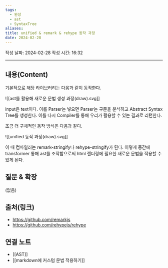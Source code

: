 ```yaml
---
tags:
  - 완성
  - ast
  - SyntaxTree
aliases: 
title: unified & remark & rehype 동작 과정
date: 2024-02-28
---
```

작성 날짜: 2024-02-28
작성 시간: 16:32


----
## 내용(Content)
기본적으로 해당 라이브러리는 다음과 같이 동작한다.

![[ast를 활용해 새로운 문법 생성 과정(draw).svg]]

input은 text이다. 이를 Parser는 넣으면 Parser는 구문을 분석하고 Abstract Syntax Tree를 생성한다. 이를 다시 Compiler를 통해 우리가 활용할 수 있는 결과로 리턴한다.

조금 더 구체적인 동작 방식은 다음과 같다.

![[unified 동작 과정(draw).svg]]

이 때 컴파일러는 remark-stringify나 rehype-stringify가 된다.  이렇게 중간에 transformer 통해 ast를 조작함으로써 html 렌더링에 필요한 새로운 문법을 적용할 수 있게 된다.
## 질문 & 확장

(없음)

## 출처(링크)
- https://github.com/remarkjs
- https://github.com/rehypejs/rehype

## 연결 노트
- [[AST]]
- [[markdown에 커스텀 문법 적용하기]]




